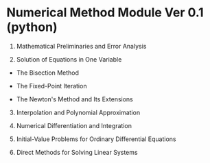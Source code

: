 # Numerical Method Module Ver 0.1 (python)

1. Mathematical Preliminaries and Error Analysis

2. Solution of Equations in One Variable

- The Bisection Method

- The Fixed-Point Iteration

- The Newton's Method and Its Extensions

3. Interpolation and Polynomial Approximation

4. Numerical Differentiation and Integration

5. Initial-Value Problems for Ordinary Differential Equations

6. Direct Methods for Solving Linear Systems
